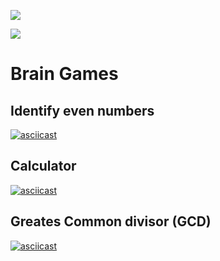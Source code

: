 <a href="https://codeclimate.com/github/codeclimate/codeclimate/maintainability"><img src="https://api.codeclimate.com/v1/badges/a99a88d28ad37a79dbf6/maintainability" /></a>

![](https://github.com/temir-cs/frontend-project-lvl1/workflows/Launch%20linter%20on%20push/badge.svg)

# Brain Games
## Identify even numbers
[![asciicast](https://asciinema.org/a/KJZM0mnqw5WJy5tt1E7Uf8KFR.svg)](https://asciinema.org/a/KJZM0mnqw5WJy5tt1E7Uf8KFR)
## Calculator
[![asciicast](https://asciinema.org/a/KuLFwGPaFJPhO1PaxwF2iNRDL.svg)](https://asciinema.org/a/KuLFwGPaFJPhO1PaxwF2iNRDL)
## Greates Common divisor (GCD)
[![asciicast](https://asciinema.org/a/1Y2lq1tp6D7Oeo5EegyxZgn4y.svg)](https://asciinema.org/a/1Y2lq1tp6D7Oeo5EegyxZgn4y)